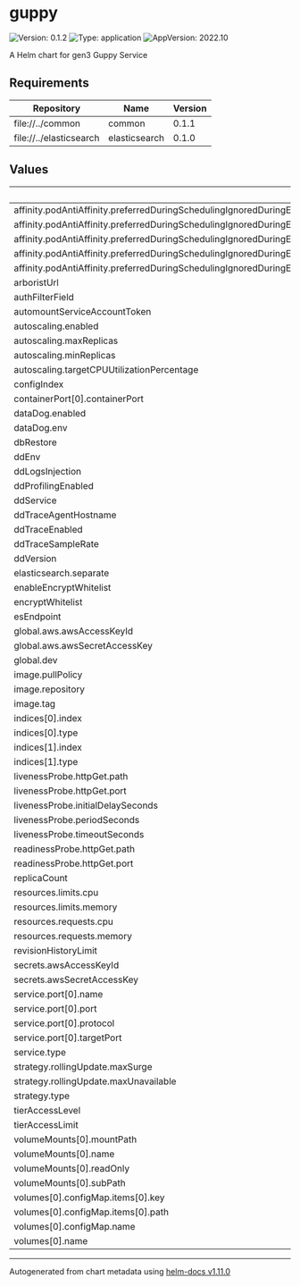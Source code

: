 # guppy

![Version: 0.1.2](https://img.shields.io/badge/Version-0.1.2-informational?style=flat-square) ![Type: application](https://img.shields.io/badge/Type-application-informational?style=flat-square) ![AppVersion: 2022.10](https://img.shields.io/badge/AppVersion-2022.10-informational?style=flat-square)

A Helm chart for gen3 Guppy Service

## Requirements

| Repository | Name | Version |
|------------|------|---------|
| file://../common | common | 0.1.1 |
| file://../elasticsearch | elasticsearch | 0.1.0 |

## Values

| Key | Type | Default | Description |
|-----|------|---------|-------------|
| affinity.podAntiAffinity.preferredDuringSchedulingIgnoredDuringExecution[0].podAffinityTerm.labelSelector.matchExpressions[0].key | string | `"app"` |  |
| affinity.podAntiAffinity.preferredDuringSchedulingIgnoredDuringExecution[0].podAffinityTerm.labelSelector.matchExpressions[0].operator | string | `"In"` |  |
| affinity.podAntiAffinity.preferredDuringSchedulingIgnoredDuringExecution[0].podAffinityTerm.labelSelector.matchExpressions[0].values[0] | string | `"guppy"` |  |
| affinity.podAntiAffinity.preferredDuringSchedulingIgnoredDuringExecution[0].podAffinityTerm.topologyKey | string | `"kubernetes.io/hostname"` |  |
| affinity.podAntiAffinity.preferredDuringSchedulingIgnoredDuringExecution[0].weight | int | `100` |  |
| arboristUrl | string | `"http://arborist-service"` |  |
| authFilterField | string | `"auth_resource_path"` |  |
| automountServiceAccountToken | bool | `false` |  |
| autoscaling.enabled | bool | `false` |  |
| autoscaling.maxReplicas | int | `100` |  |
| autoscaling.minReplicas | int | `1` |  |
| autoscaling.targetCPUUtilizationPercentage | int | `80` |  |
| configIndex | string | `"dev_case-array-config"` |  |
| containerPort[0].containerPort | int | `8000` |  |
| dataDog.enabled | bool | `false` |  |
| dataDog.env | string | `"dev"` |  |
| dbRestore | bool | `true` |  |
| ddEnv | string | `nil` |  |
| ddLogsInjection | string | `nil` |  |
| ddProfilingEnabled | string | `nil` |  |
| ddService | string | `nil` |  |
| ddTraceAgentHostname | string | `nil` |  |
| ddTraceEnabled | string | `nil` |  |
| ddTraceSampleRate | string | `nil` |  |
| ddVersion | string | `nil` |  |
| elasticsearch.separate | bool | `false` |  |
| enableEncryptWhitelist | bool | `true` |  |
| encryptWhitelist | string | `"test1"` |  |
| esEndpoint | string | `""` |  |
| global.aws.awsAccessKeyId | string | `nil` |  |
| global.aws.awsSecretAccessKey | string | `nil` |  |
| global.dev | bool | `true` |  |
| image.pullPolicy | string | `"Always"` |  |
| image.repository | string | `"quay.io/cdis/guppy"` |  |
| image.tag | string | `""` |  |
| indices[0].index | string | `"dev_case"` |  |
| indices[0].type | string | `"case"` |  |
| indices[1].index | string | `"dev_file"` |  |
| indices[1].type | string | `"file"` |  |
| livenessProbe.httpGet.path | string | `"/_status"` |  |
| livenessProbe.httpGet.port | int | `8000` |  |
| livenessProbe.initialDelaySeconds | int | `30` |  |
| livenessProbe.periodSeconds | int | `60` |  |
| livenessProbe.timeoutSeconds | int | `30` |  |
| readinessProbe.httpGet.path | string | `"/_status"` |  |
| readinessProbe.httpGet.port | int | `8000` |  |
| replicaCount | int | `1` |  |
| resources.limits.cpu | int | `1` |  |
| resources.limits.memory | string | `"2Gi"` |  |
| resources.requests.cpu | float | `0.1` |  |
| resources.requests.memory | string | `"500Mi"` |  |
| revisionHistoryLimit | int | `2` |  |
| secrets.awsAccessKeyId | string | `nil` |  |
| secrets.awsSecretAccessKey | string | `nil` |  |
| service.port[0].name | string | `"http"` |  |
| service.port[0].port | int | `80` |  |
| service.port[0].protocol | string | `"TCP"` |  |
| service.port[0].targetPort | int | `8000` |  |
| service.type | string | `"ClusterIP"` |  |
| strategy.rollingUpdate.maxSurge | int | `1` |  |
| strategy.rollingUpdate.maxUnavailable | int | `0` |  |
| strategy.type | string | `"RollingUpdate"` |  |
| tierAccessLevel | string | `"regular"` |  |
| tierAccessLimit | int | `1000` |  |
| volumeMounts[0].mountPath | string | `"/guppy/guppy_config.json"` |  |
| volumeMounts[0].name | string | `"guppy-config"` |  |
| volumeMounts[0].readOnly | bool | `true` |  |
| volumeMounts[0].subPath | string | `"guppy_config.json"` |  |
| volumes[0].configMap.items[0].key | string | `"guppy_config.json"` |  |
| volumes[0].configMap.items[0].path | string | `"guppy_config.json"` |  |
| volumes[0].configMap.name | string | `"manifest-guppy"` |  |
| volumes[0].name | string | `"guppy-config"` |  |

----------------------------------------------
Autogenerated from chart metadata using [helm-docs v1.11.0](https://github.com/norwoodj/helm-docs/releases/v1.11.0)
